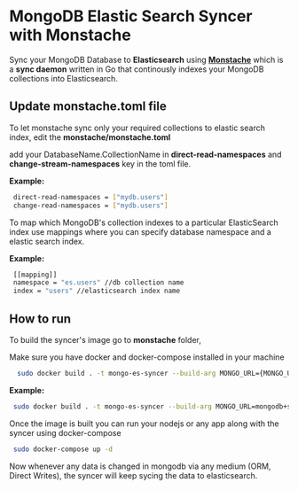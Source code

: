 
# MongoDB Elastic Search Syncer with Monstache



Sync your MongoDB Database to **Elasticsearch** using [**Monstache**](https://rwynn.github.io/monstache-site/)   which is a **sync daemon** written in Go that continously indexes your MongoDB collections into Elasticsearch. 


## Update monstache.toml file

To let monstache sync only your required collections to elastic search index, edit the **monstache/monstache.toml**

add your DatabaseName.CollectionName in **direct-read-namespaces** and **change-stream-namespaces** key in the toml file.

**Example:**
```bash
 direct-read-namespaces = ["mydb.users"]
 change-read-namespaces = ["mydb.users"]
```
To map which MongoDB's collection indexes to a particular ElasticSearch index use mappings where you can specify database namespace and a elastic search index.

**Example:**
```bash
 [[mapping]]
 namespace = "es.users" //db collection name
 index = "users" //elasticsearch index name
```


## How to run


To build the syncer's image go to **monstache** folder,


Make sure you have docker and docker-compose installed in your machine
```bash
  sudo docker build . -t mongo-es-syncer --build-arg MONGO_URL={MONGO_URI} --build-arg ELASTIC_SEARCH_URL={ELASTIC_SEARCH_URL}
```
**Example:**
```bash
 sudo docker build . -t mongo-es-syncer --build-arg MONGO_URL=mongodb+srv://@cluster/es --build-arg ELASTIC_SEARCH_URL=http://elasticsearch:9200 
```
Once the image is built you can run your nodejs or any app along with the syncer using docker-compose

```bash
 sudo docker-compose up -d
```

Now whenever any data is changed in mongodb via any medium (ORM, Direct Writes), the syncer will keep sycing the data to elasticsearch.
 